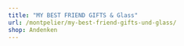 ```yaml
---
title: "MY BEST FRIEND GIFTS & Glass"
url: /montpelier/my-best-friend-gifts-und-glass/
shop: Andenken
---
```

